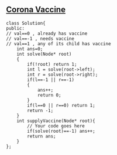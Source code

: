 ## [Corona Vaccine](https://practice.geeksforgeeks.org/problems/d1afdbd3d49e4e7e6f9d738606cd592f63e6b0f0/1#)
```
class Solution{
public:
// val==0 , already has vaccine
// val==-1 , needs vaccine
// val==1 , any of its child has vaccine
    int ans=0;
    int solve(Node* root)
    {
        if(!root) return 1;
        int l = solve(root->left);
        int r = solve(root->right);
        if(l==-1 || r==-1)
        {
            ans++;
            return 0;
        }
        if(l==0 || r==0) return 1;
        return -1;
    }
    int supplyVaccine(Node* root){
        // Your code goes here
        if(solve(root)==-1) ans++;
        return ans;
    }
};
```
